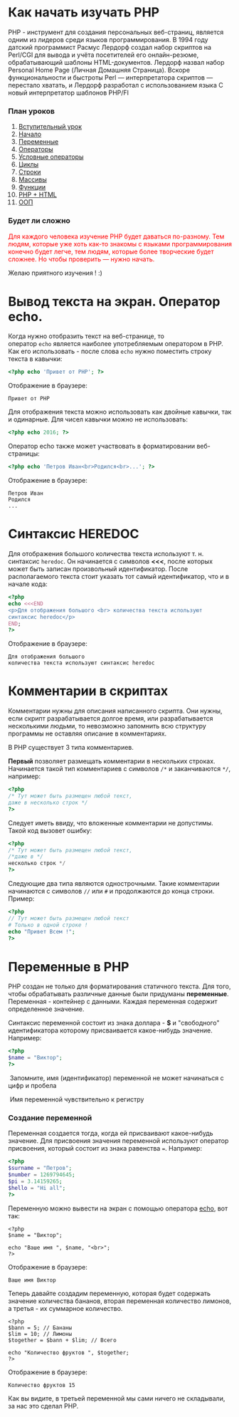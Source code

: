 # Как начать изучать PHP

PHP - инструмент для создания персональных веб-страниц, является одним из лидеров среди языков программирования. В 1994 году датский программист Расмус Лердорф создал набор скриптов на Perl/CGI для вывода и учёта посетителей его онлайн-резюме, обрабатывающий шаблоны HTML-документов. Лердорф назвал набор Personal Home Page (Личная Домашняя Страница). Вскоре функциональности и быстроты Perl — интерпретатора скриптов — перестало хватать, и Лердорф разработал с использованием языка C новый интерпретатор шаблонов PHP/FI

### План уроков

1. [Вступительный урок](https://web.archive.org/web/20200811061012/https://php720.com/pages/intro)
2. [Начало](https://web.archive.org/web/20200811061012/https://php720.com/categories/start/begin)
3. [Переменные](https://web.archive.org/web/20200811061012/https://php720.com/categories/start/variables)
4. [Операторы](https://web.archive.org/web/20200811061012/https://php720.com/categories/start/operators)
5. [Условные операторы](https://web.archive.org/web/20200811061012/https://php720.com/categories/start/if-else)
6. [Циклы](https://web.archive.org/web/20200811061012/https://php720.com/categories/start/cycles)
7. [Строки](https://web.archive.org/web/20200811061012/https://php720.com/categories/start/strings)
8. [Массивы](https://web.archive.org/web/20200811061012/https://php720.com/categories/start/arrays)
9. [Функции](https://web.archive.org/web/20200811061012/https://php720.com/categories/start/functions)
10. [PHP + HTML](https://web.archive.org/web/20200811061012/https://php720.com/categories/start/php-and-html)
11. [ООП](https://web.archive.org/web/20200811061012/https://php720.com/categories/start/oop)

### Будет ли сложно

<p style="color: red;">Для каждого человека изучение PHP будет даваться по-разному. Тем людям, которые уже хоть как-то знакомы с языками программирования конечно будет легче, тем людям, которые более творческие будет сложнее. Но чтобы проверить — нужно начать.

Желаю приятного изучения ! :)






# Вывод текста на экран. Оператор echo.

Когда нужно отобразить текст на веб-странице, то оператор `echo` является наиболее употребляемым оператором в PHP. Как его иcпользовать - после слова `echo` нужно поместить строку текста в кавычки:

```php
<?php echo 'Привет от PHP'; ?>
```

Отображение в браузере:

```
Привет от PHP
```

Для отображения текста можно использовать как двойные кавычки, так и одинарные. Для чисел кавычки можно не использовать:

```php
<?php echo 2016; ?>
```

Оператор echo также может участвовать в форматировании веб-страницы:

```php
<?php echo 'Петров Иван<br>Родился<br>...'; ?>
```

Отображение в браузере:

```
Петров Иван 
Родился 
...
```


# Синтаксис HEREDOC

Для отображения большого количества текста используют т. н. синтаксис `heredoc`. Он начинается с символов **<<<**, после которых может быть записан произвольный идентификатор. После располагаемого текста стоит указать тот самый идентификатор, что и в начале кода:

```php
<?php
echo <<<END
<p>Для отображения большого <br> количества текста используют 
синтаксис heredoc</p> 
END;
?>
```

Отображение в браузере:

```
Для отображения большого 
количества текста используют синтаксис heredoc
```



# Комментарии в скриптах

Комментарии нужны для описания написанного скрипта. Они нужны, если скрипт разрабатывается долгое время, или разрабатывается несколькими людьми, то невозможно запомнить всю структуру программы не оставляя описание в комментариях.

В PHP существует 3 типа комментариев.

**Первый** позволяет размещать комментарии в нескольких строках. Начинается такой тип комментариев с символов `/*` и заканчиваются `*/`, например:

```php
<?php
/* Тут может быть размещен любой текст, 
даже в несколько строк */
?>
```

Следует иметь ввиду, что вложенные комментарии не допустимы. Такой код вызовет ошибку:

```php
<?php
/* Тут может быть размещен любой текст, 
/*даже в */ 
несколько строк */
?>
```

Следующие два типа являются однострочными. Такие комментарии начинаются с символов `//` или `#` и продолжаются до конца строки. Пример:

```php
<?php
// Тут может быть размещен любой текст
# Только в одной строке !
echo "Привет Всем !";
?>
```


# Переменные в PHP

PHP создан не только для форматирования статичного текста. Для того, чтобы обрабатывать различные данные были придуманы **переменные**. Переменная - контейнер c данными. Каждая переменная содержит определенное значение.

Синтаксис переменной состоит из знака доллара - **$** и "свободного" идентификатора которому присваивается какое-нибудь значение. Например:

```php
<?php
$name = "Виктор";
?>
```

 Запомните, имя (идентификатор) переменной не может начинаться с цифр и пробела

 Имя переменной чувствительно к регистру

### Создание переменной

Переменная создается тогда, когда ей присваивают какое-нибудь значение. Для присвоения значения переменной используют оператор присвоения, который состоит из знака равенства `=`. Например:

```php
<?php
$surname = "Петров"; 
$number = 1269794645; 
$pi = 3.14159265; 
$hello = "Hi all";
?>
```

Переменную можно вывести на экран с помощью оператора [echo](https://web.archive.org/web/20200804225851/https://php720.com/lesson/49), вот так:

```
<?php
$name = "Виктор"; 

echo "Ваше имя ", $name, "<br>"; 
?>
```

Отображение в браузере:

```
Ваше имя Виктор
```

Теперь давайте создадим переменную, которая будет содержать значение количества бананов, вторая переменная количество лимонов, а третья - их суммарное количество.

```
<?php
$bann = 5; // Бананы 
$lim = 10; // Лимоны 
$together = $bann + $lim; // Всего 

echo "Количество фруктов ", $together;
?>
```

Отображение в браузере:

```
Количество фруктов 15
```

Как вы видите, в третьей переменной мы сами ничего не складывали, за нас это сделал PHP.

